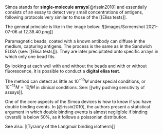 Simoa stands for **single-molecule arrays**[@rissin2010] and essentially consists of an essay to detect very small concentrations of antigens, following protocols very similar to those of the [[Elisa tests]]. 

The general principle is like in the image below:
![[images/Screenshot 2021-07-06 at 12.39.40.png]]

Paramagnetic beads, coated with a known antibody can diffuse in the medium, capturing antigens. The process is the same as in the Sandwich ELISA (see: [[Elisa tests]]). They are later precipitated onto specific arrays in which only one bead fits. 

By looking at each well with and without the beads and with or without fluorescence, it is possible to conduct a **digital elisa test**. 

The method can detect as little as $10^{-19}M$ under special conditions, or $10^{-15}M = 10fM$ in clinical conditions. See: [[why pushing sensitivity of assays]].

One of the core aspects of the Simoa devices is how to know if you have double binding events. In [@rissin2010], the authors present a statistical argument in which double binding events is almost negligible if binding (overall) is below 50%, as it follows a poissonian distribution. 

See also: [[Tyranny of the Langmuir binding isotherm]]



